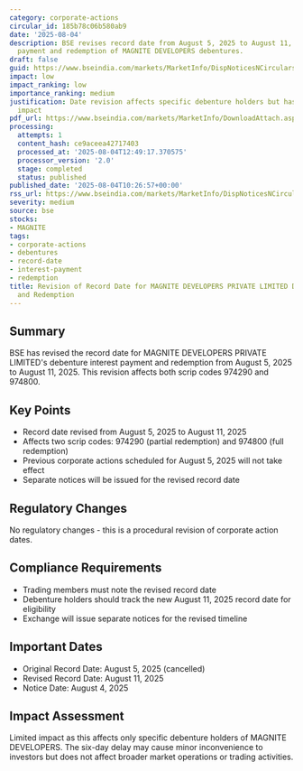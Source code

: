 ```yaml
---
category: corporate-actions
circular_id: 185b78c06b580ab9
date: '2025-08-04'
description: BSE revises record date from August 5, 2025 to August 11, 2025 for interest
  payment and redemption of MAGNITE DEVELOPERS debentures.
draft: false
guid: https://www.bseindia.com/markets/MarketInfo/DispNoticesNCirculars.aspx?Noticeid={ACE04152-70F0-4136-8A83-29A7137E30D2}&noticeno=20250804-15&dt=08/04/2025&icount=15&totcount=31&flag=0
impact: low
impact_ranking: low
importance_ranking: medium
justification: Date revision affects specific debenture holders but has limited market-wide
  impact
pdf_url: https://www.bseindia.com/markets/MarketInfo/DownloadAttach.aspx?id=20250804-15&attachedId=
processing:
  attempts: 1
  content_hash: ce9aceea42717403
  processed_at: '2025-08-04T12:49:17.370575'
  processor_version: '2.0'
  stage: completed
  status: published
published_date: '2025-08-04T10:26:57+00:00'
rss_url: https://www.bseindia.com/markets/MarketInfo/DispNoticesNCirculars.aspx?Noticeid={ACE04152-70F0-4136-8A83-29A7137E30D2}&noticeno=20250804-15&dt=08/04/2025&icount=15&totcount=31&flag=0
severity: medium
source: bse
stocks:
- MAGNITE
tags:
- corporate-actions
- debentures
- record-date
- interest-payment
- redemption
title: Revision of Record Date for MAGNITE DEVELOPERS PRIVATE LIMITED Debenture Interest
  and Redemption
---
```


## Summary

BSE has revised the record date for MAGNITE DEVELOPERS PRIVATE LIMITED's debenture interest payment and redemption from August 5, 2025 to August 11, 2025. This revision affects both scrip codes 974290 and 974800.

## Key Points

- Record date revised from August 5, 2025 to August 11, 2025
- Affects two scrip codes: 974290 (partial redemption) and 974800 (full redemption)
- Previous corporate actions scheduled for August 5, 2025 will not take effect
- Separate notices will be issued for the revised record date

## Regulatory Changes

No regulatory changes - this is a procedural revision of corporate action dates.

## Compliance Requirements

- Trading members must note the revised record date
- Debenture holders should track the new August 11, 2025 record date for eligibility
- Exchange will issue separate notices for the revised timeline

## Important Dates

- Original Record Date: August 5, 2025 (cancelled)
- Revised Record Date: August 11, 2025
- Notice Date: August 4, 2025

## Impact Assessment

Limited impact as this affects only specific debenture holders of MAGNITE DEVELOPERS. The six-day delay may cause minor inconvenience to investors but does not affect broader market operations or trading activities.